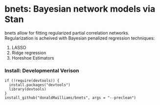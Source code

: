 # bnets: Bayesian network models via Stan

bnets allow for fitting regularized partial correlation networks. Regularization is acheived with Bayesian penalized regression techniques:

1. LASSO
2. Ridge regression
3. Horeshoe Estimators

### Install: Developmental Verison
```{r}
if (!require(devtools)) {
  install.packages("devtools")
  library(devtools)
}
install_github("donaldRwilliams/bnets", args = "--preclean")
```
